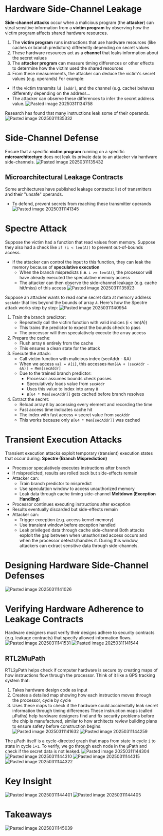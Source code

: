 # Hardware Side-Channel Leakage
**Side-channel attacks** occur when a malicious program (the **attacker**) can steal sensitive information from a **victim program** by observing how the victim program affects shared hardware resources.
1. The **victim program** runs instructions that use hardware resources (like caches or branch predictors) differently depending on secret values
2. These hardware resources act as a **channel** that leaks information about the secret values
3. The **attacker program** can measure timing differences or other effects to determine how the victim used the shared resources
4. From these measurements, the attacker can deduce the victim's secret values (e.g. operands)
For example:
* If the victim transmits `ld [addr]`, and the channel (e.g. cache) behaves differently depending on the address…
* The attacker can observe these differences to infer the secret address value.
![Pasted image 20250311134758](../../attachments/Pasted%20image%2020250311134758.png)

Research has found that many instructions leak some of their operands.
![Pasted image 20250311135332](../../attachments/Pasted%20image%2020250311135332.png)

# Side-Channel Defense
Ensure that a specific **victim program** running on a specific **microarchitecture** does not leak its private data to an attacker via hardware side-channels.
![Pasted image 20250311135432](../../attachments/Pasted%20image%2020250311135432.png)

## Microarchitectural Leakage Contracts
Some architectures have published leakage contracts: list of transmitters and their "unsafe" operands.
* To defend, prevent secrets from reaching these transmitter operands
![Pasted image 20250311141345](../../attachments/Pasted%20image%2020250311141345.png)

# Spectre Attack
Suppose the victim had a function that read values from memory. Suppose they also had a check like `if (i < len(A))` to prevent out-of-bounds access.
* If the attacker can control the input to this function, they can leak the memory because of **speculative execution**
	* When the branch mispredicts (i.e. `i >= len(A)`), the processor will have already executed the speculative memory access
	* The attacker can then observe the side-channel leakage (e.g. cache hit/miss) of this access
![Pasted image 20250311135923](../../attachments/Pasted%20image%2020250311135923.png)

Suppose an attacker wants to read some secret data at memory address `secAddr` that lies beyond the bounds of array `A`. Here's how the Spectre attack works step by step:
![Pasted image 20250311140954](../../attachments/Pasted%20image%2020250311140954.png)
1. Train the branch predictor:
	* Repeatedly call the victim function with valid indices (i < len(A))
	* This trains the predictor to expect the bounds check to pass
	* The processor will then speculatively execute the array access
2. Prepare the cache:
	* Flush array `B` entirely from the cache
	* This ensures a clean state for the attack
3. Execute the attack:
	* Call victim function with malicious index (secAddr - &A)
	* When we access `val = A[i]`, this accesses `Mem[&A + (secAddr - &A)] = Mem[secAddr]`
	* Due to the trained branch predictor:
		* Processor assumes bounds check passes
		* Speculatively loads value from `secAddr`
		* Uses this value to index into array `B`
		* `B[64 * Mem[secAddr]]` gets cached before branch resolves
4. Extract the secret:
	* Reload array `B` by accessing every element and recording the time
	* Fast access time indicates cache hit
	* The index with fast access = secret value from `secAddr`
	* This works because only `B[64 * Mem[secAddr]]` was cached

# Transient Execution Attacks
Transient execution attacks exploit temporary (transient) execution states that occur during:
**Spectre (Branch Misprediction)**
* Processor speculatively executes instructions after branch
* If mispredicted, results are rolled back but side-effects remain
* Attacker can:
	* Train branch predictor to mispredict
	* Use speculation window to access unauthorized memory
	* Leak data through cache timing side-channel
**Meltdown (Exception Handling)**
* Processor continues executing instructions after exception
* Results eventually discarded but side-effects remain
* Attacker can:
	* Trigger exception (e.g. access kernel memory)
	* Use transient window before exception handled
	* Leak privileged data through cache side-channel
Both attacks exploit the gap between when unauthorized access occurs and when the processor detects/handles it. During this window, attackers can extract sensitive data through side-channels.

# Designing Hardware Side-Channel Defenses
![Pasted image 20250311141026](../../attachments/Pasted%20image%2020250311141026.png)

# Verifying Hardware Adherence to Leakage Contracts
Hardware designers must verify their designs adhere to security contracts (e.g. leakage contracts) that specify allowed information flows.
![Pasted image 20250311141531](../../attachments/Pasted%20image%2020250311141531.png)
![Pasted image 20250311141544](../../attachments/Pasted%20image%2020250311141544.png)

## RTL2MuPath
RTL2μPath helps check if computer hardware is secure by creating maps of how instructions flow through the processor. Think of it like a GPS tracking system that:
1. Takes hardware design code as input
2. Creates a detailed map showing how each instruction moves through the processor, cycle by cycle
3. Uses these maps to check if the hardware could accidentally leak secret information through timing differences
These instruction maps (called μPaths) help hardware designers find and fix security problems before the chip is manufactured, similar to how architects review building plans to ensure safety before construction begins.
![Pasted image 20250311141632](../../attachments/Pasted%20image%2020250311141632.png)
![Pasted image 20250311144259](../../attachments/Pasted%20image%2020250311144259.png)

The μPath itself is a cycle-directed graph that maps from state in cycle `i` to state in cycle `i+1`. To verify, we go through each node in the μPath and check if the secret data is not leaked.
![Pasted image 20250311144304](../../attachments/Pasted%20image%2020250311144304.png)
![Pasted image 20250311144310](../../attachments/Pasted%20image%2020250311144310.png)
![Pasted image 20250311144315](../../attachments/Pasted%20image%2020250311144315.png)
![Pasted image 20250311144322](../../attachments/Pasted%20image%2020250311144322.png)

# Key Insight
![Pasted image 20250311144401](../../attachments/Pasted%20image%2020250311144401.png)
![Pasted image 20250311144405](../../attachments/Pasted%20image%2020250311144405.png)

# Takeaways
![Pasted image 20250311145039](../../attachments/Pasted%20image%2020250311145039.png)
